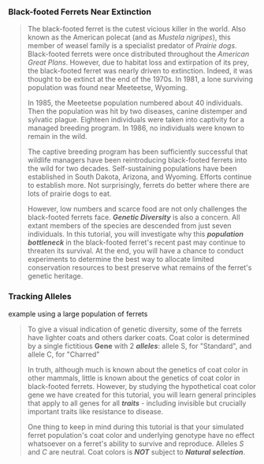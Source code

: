 ### Black-footed Ferrets Near Extinction
> The black-footed ferret is the cutest vicious killer in the world. Also known as the American polecat (and as *Mustela nigripes*), this member of weasel family is a specialist predator of *Prairie dogs*. Black-footed ferrets were once distributed throughout the *American Great Plans*. However, due to habitat loss and extirpation of its prey, the black-footed ferret was nearly driven to extinction. Indeed, it was thought to be extinct at the end of the 1970s. In 1981, a lone surviving population was found near Meeteetse, Wyoming.
>
> In 1985, the Meeteetse population numbered about 40 individuals. Then the population was hit by two diseases, canine distemper and sylvatic plague. Eighteen individuals were taken into captivity for a managed breeding program. In 1986, no individuals were known to remain in the wild.
>
> The captive breeding program has been sufficiently successful that wildlife managers have been reintroducing black-footed ferrets into the wild for two decades. Self-sustaining populations have been established in South Dakota, Arizona, and Wyoming. Efforts continue to establish more. Not surprisingly, ferrets do better where there are lots of prairie dogs to eat.
>
> However, low numbers and scarce food are not only challenges the black-footed ferrets face. ***Genetic Diversity*** is also a concern. All extant members of the species are descended from just seven individuals. In this tutorial, you will investigate why this ***population bottleneck*** in the black-footed ferret's recent past may continue to threaten its survival. At the end, you will have a chance to conduct experiments to determine the best way to allocate limited conservation resources to best preserve what remains of the ferret's genetic heritage.

### Tracking Alleles
example using a large population of ferrets
> To give a visual indication of genetic diversity, some of the ferrets have lighter coats and others darker coats. Coat color is determined by a single fictitious **Gene** with 2 ***alleles***: allele S, for "Standard", and allele C, for "Charred"
>
> In truth, although much is known about the genetics of coat color in other mammals, little is known about the genetics of coat color in black-footed ferrets. However, by studying the hypothetical coat color gene we have created for this tutorial, you will learn general principles that apply to all genes for all ***traits*** - including invisible but crucially important traits like resistance to disease.
>
> One thing to keep in mind during this tutorial is that your simulated ferret population's coat color and underlying genotype have no effect whatsoever on a ferret's ability to survive and reproduce. Alleles *S* and *C* are neutral. Coat colors is ***NOT*** subject to ***Natural selection***.
>
> 

